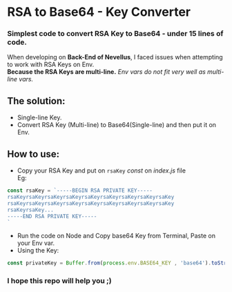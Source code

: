 # RSA to Base64 - Key Converter
### Simplest code to convert RSA Key to Base64 - under 15 lines of code.  
When developing on **Back-End of Nevellus**, I faced issues when attempting to work with RSA Keys on Env.  
**Because the RSA Keys are multi-line.** _Env vars do not fit very well as multi-line vars._

## The solution:
- Single-line Key.
- Convert RSA Key (Multi-line) to Base64(Single-line) and then put it on Env.

## How to use:
* Copy your RSA Key and put on `rsaKey` *const* on _index.js_ file  
Eg:  
````JavaScript
const rsaKey = `-----BEGIN RSA PRIVATE KEY-----
rsaKeyrsaKeyrsaKeyrsaKeyrsaKeyrsaKeyrsaKeyrsaKeyrsaKey
rsaKeyrsaKeyrsaKeyrsaKeyrsaKeyrsaKeyrsaKeyrsaKeyrsaKey
rsaKeyrsaKey...
-----END RSA PRIVATE KEY-----
`
````
* Run the code on Node and Copy base64 Key from Terminal, Paste on your Env var.
* Using the Key:  
````JavaScript
const privateKey = Buffer.from(process.env.BASE64_KEY , 'base64').toString('ascii');
````

### I hope this repo will help you ;)
